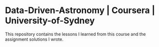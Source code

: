 # Data-Driven-Astronomy | Coursera | University-of-Sydney
This repository contains the lessons I learned from this course and the assignment solutions I wrote.
